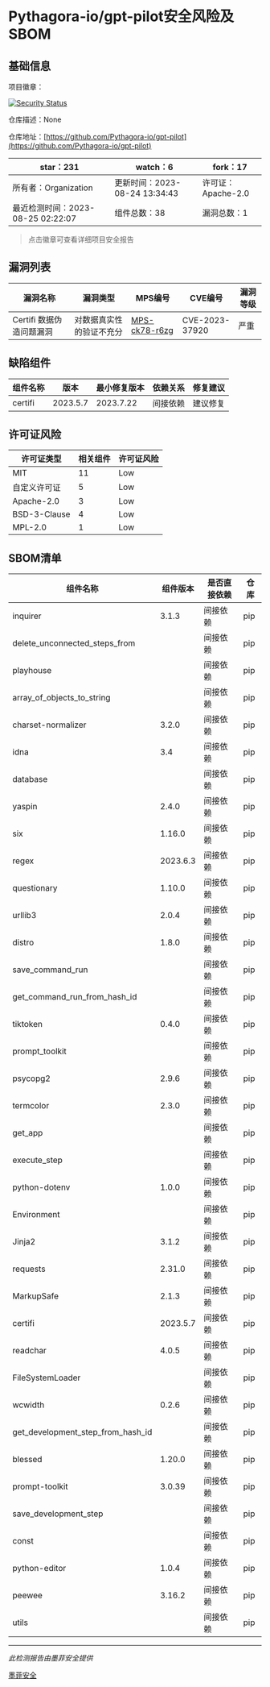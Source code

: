 # Pythagora-io/gpt-pilot安全风险及SBOM

## 基础信息

项目徽章：

[![Security Status](https://www.murphysec.com/platform3/v31/badge/1694777088572551168.svg)](https://www.murphysec.com/console/report/1694777088312504320/1694777088572551168)

仓库描述：None

仓库地址：[https://github.com/Pythagora-io/gpt-pilot](https://github.com/Pythagora-io/gpt-pilot)

| star：231 | watch：6 | fork：17 |
| ----------- | -------------- | ------------ |
| 所有者：Organization | 更新时间：2023-08-24 13:34:43 | 许可证：Apache-2.0 |
| 最近检测时间：2023-08-25 02:22:07 | 组件总数：38 | 漏洞总数：1 |

> 点击徽章可查看详细项目安全报告



## 漏洞列表

| 漏洞名称 | 漏洞类型 | MPS编号 | CVE编号 | 漏洞等级 |
| ------- | ------ | ------- | ------ | ----- |
|Certifi 数据伪造问题漏洞|对数据真实性的验证不充分|[MPS-ck78-r6zg](https://www.oscs1024.com/hd/MPS-ck78-r6zg)|CVE-2023-37920|严重|




## 缺陷组件

| 组件名称 | 版本 | 最小修复版本 | 依赖关系 | 修复建议 |
| -------- | ---- | ------------ | -------- | -------- |
|certifi|2023.5.7|2023.7.22|间接依赖|建议修复|C:1|H:0|M:0|L:0|




## 许可证风险

| 许可证类型 | 相关组件 | 许可证风险 |
| ---------- | -------- | ---------- |
|MIT|11|Low|
|自定义许可证|5|Low|
|Apache-2.0|3|Low|
|BSD-3-Clause|4|Low|
|MPL-2.0|1|Low|




## SBOM清单

| 组件名称 | 组件版本 | 是否直接依赖 | 仓库 |
| -------- | -------- | ------------ | ---- |
|inquirer|3.1.3|间接依赖|pip|
|delete_unconnected_steps_from||间接依赖|pip|
|playhouse||间接依赖|pip|
|array_of_objects_to_string||间接依赖|pip|
|charset-normalizer|3.2.0|间接依赖|pip|
|idna|3.4|间接依赖|pip|
|database||间接依赖|pip|
|yaspin|2.4.0|间接依赖|pip|
|six|1.16.0|间接依赖|pip|
|regex|2023.6.3|间接依赖|pip|
|questionary|1.10.0|间接依赖|pip|
|urllib3|2.0.4|间接依赖|pip|
|distro|1.8.0|间接依赖|pip|
|save_command_run||间接依赖|pip|
|get_command_run_from_hash_id||间接依赖|pip|
|tiktoken|0.4.0|间接依赖|pip|
|prompt_toolkit||间接依赖|pip|
|psycopg2|2.9.6|间接依赖|pip|
|termcolor|2.3.0|间接依赖|pip|
|get_app||间接依赖|pip|
|execute_step||间接依赖|pip|
|python-dotenv|1.0.0|间接依赖|pip|
|Environment||间接依赖|pip|
|Jinja2|3.1.2|间接依赖|pip|
|requests|2.31.0|间接依赖|pip|
|MarkupSafe|2.1.3|间接依赖|pip|
|certifi|2023.5.7|间接依赖|pip|
|readchar|4.0.5|间接依赖|pip|
|FileSystemLoader||间接依赖|pip|
|wcwidth|0.2.6|间接依赖|pip|
|get_development_step_from_hash_id||间接依赖|pip|
|blessed|1.20.0|间接依赖|pip|
|prompt-toolkit|3.0.39|间接依赖|pip|
|save_development_step||间接依赖|pip|
|const||间接依赖|pip|
|python-editor|1.0.4|间接依赖|pip|
|peewee|3.16.2|间接依赖|pip|
|utils||间接依赖|pip|


------

*此检测报告由墨菲安全提供*

[墨菲安全](www.murphysec.com)